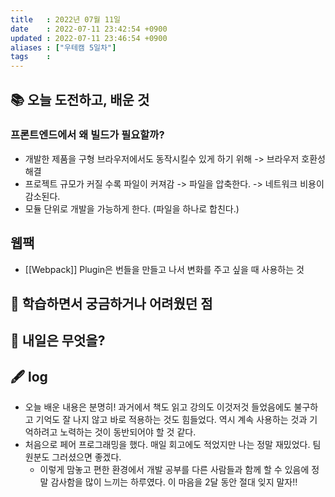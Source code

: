 ```yaml
---
title   : 2022년 07월 11일 
date    : 2022-07-11 23:42:54 +0900
updated : 2022-07-11 23:46:54 +0900
aliases : ["우테캠 5일차"]
tags    : 
---
```

## 📚 오늘 도전하고, 배운 것
### 프론트엔드에서 왜 빌드가 필요할까?
- 개발한 제품을 구형 브라우저에서도 동작시킬수 있게 하기 위해 -> 브라우저 호환성 해결
- 프로젝트 규모가 커질 수록 파일이 커져감 -> 파일을 압축한다. -> 네트워크 비용이 감소된다.
- 모듈 단위로 개발을 가능하게 한다. (파일을 하나로 합친다.)

## 웹팩
- [[Webpack]] Plugin은 번들을 만들고 나서 변화를 주고 싶을 때 사용하는 것

## 🤔 학습하면서 궁금하거나 어려웠던 점 

## 🌅 내일은 무엇을?

## 🖋 log
- 오늘 배운 내용은 분명히! 과거에서 책도 읽고 강의도 이것저것 들었음에도 불구하고 기억도 잘 나지 않고 바로 적용하는 것도 힘들었다. 역시 계속 사용하는 것과 기억하려고 노력하는 것이 동반되어야 할 것 같다. 
- 처음으로 페어 프로그래밍을 했다. 매일 회고에도 적었지만 나는 정말 재밌었다. 팀원분도 그러셨으면 좋겠다.
  - 이렇게 맘놓고 편한 환경에서 개발 공부를 다른 사람들과 함께 할 수 있음에 정말 감사함을 많이 느끼는 하루였다. 이 마음을 2달 동안 절대 잊지 말자!!  
